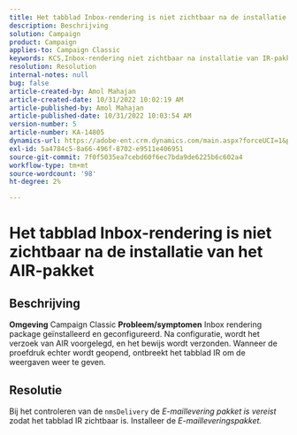 ```yaml
---
title: Het tabblad Inbox-rendering is niet zichtbaar na de installatie van het AIR-pakket
description: Beschrijving
solution: Campaign
product: Campaign
applies-to: Campaign Classic
keywords: KCS,Inbox-rendering niet zichtbaar na installatie van IR-pakket
resolution: Resolution
internal-notes: null
bug: false
article-created-by: Amol Mahajan
article-created-date: 10/31/2022 10:02:19 AM
article-published-by: Amol Mahajan
article-published-date: 10/31/2022 10:03:54 AM
version-number: 5
article-number: KA-14805
dynamics-url: https://adobe-ent.crm.dynamics.com/main.aspx?forceUCI=1&pagetype=entityrecord&etn=knowledgearticle&id=81ef1618-0359-ed11-9561-6045bd006079
exl-id: 5a4784c5-8a66-496f-8702-e9511e406951
source-git-commit: 7f0f5035ea7cebd60f6ec7bda9de6225b6c602a4
workflow-type: tm+mt
source-wordcount: '98'
ht-degree: 2%

---
```


# Het tabblad Inbox-rendering is niet zichtbaar na de installatie van het AIR-pakket

## Beschrijving

<b>Omgeving</b>
Campaign Classic
<b>Probleem/symptomen</b>
Inbox rendering package geïnstalleerd en geconfigureerd. Na configuratie, wordt het verzoek van AIR voorgelegd, en het bewijs wordt verzonden. Wanneer de proefdruk echter wordt geopend, ontbreekt het tabblad IR om de weergaven weer te geven.


## Resolutie


Bij het controleren van de `nmsDelivery` de *E-maillevering* *pakket is vereist* zodat het tabblad IR zichtbaar is. Installeer de *E-mailleveringspakket.*
